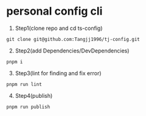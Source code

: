 # personal config cli

1. Step1(clone repo and cd ts-config)

```
git clone git@github.com:Tangjj1996/tj-config.git
```

2. Step2(add Dependencies/DevDependencies)

```
pnpm i
```

3. Step3(lint for finding and fix error)

```
pnpm run lint
```

4. Step4(publish)

```
pnpm run publish
```
